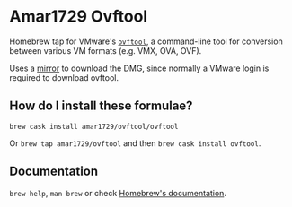 # Amar1729 Ovftool

Homebrew tap for VMware's [`ovftool`](https://code.vmware.com/web/tool/4.4.0/ovf), a command-line tool for conversion between various VM formats (e.g. VMX, OVA, OVF).

Uses a [mirror](http://ftp.tucha13.net/pub/software/VMware-ovftool-4.1.0/) to download the DMG, since normally a VMware login is required to download ovftool.

## How do I install these formulae?
`brew cask install amar1729/ovftool/ovftool`

Or `brew tap amar1729/ovftool` and then `brew cask install ovftool`.

## Documentation
`brew help`, `man brew` or check [Homebrew's documentation](https://docs.brew.sh).
